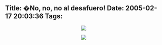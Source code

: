 Title: �No, no, no al desafuero!
Date: 2005-02-17 20:03:36
Tags: 
---
<p align="center">
<a href="http://www.damog.net/files/misc/mitin01.jpg"><img src="http://www.damog.net/files/misc/mitin01-mini.jpg"/></a>
</p>

<p align="center">
<a href="http://www.damog.net/files/misc/mitin02.jpg"><img src="http://www.damog.net/files/misc/mitin02-mini.jpg"/></a></p>
<br/><br/>
